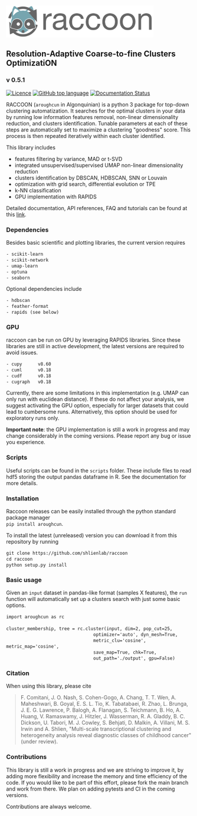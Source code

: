 <img src="docs/figs/logo_rc.png" width=400, padding=100>


## Resolution-Adaptive Coarse-to-fine Clusters OptimizatiON
### v 0.5.1

[![Licence](https://img.shields.io/github/license/shlienlab/raccoon?style=flat-square)](https://github.com/shlienlab/raccoon/blob/main/LICENSE)
[![GitHub top language](https://img.shields.io/github/languages/top/shlienlab/raccoon?style=flat-square)](https://github.com/shlienlab/raccoon/search?l=python)
[![Documentation Status](https://readthedocs.org/projects/aroughcun/badge/?version=latest&style=flat-square)](https://aroughcun.readthedocs.io/en/latest/?badge=latest)

RACCOON (`aroughcun` in Algonquinian) is a python 3 package for top-down clustering automatization. 
It searches for the optimal clusters in your data by running low information features removal, non-linear dimensionality reduction, and clusters identification. Tunable parameters at each of these steps are automatically set to maximize a clustering "goodness" score. This process is then repeated iteratively within each cluster identified.

This library includes

* features filtering by variance, MAD or t-SVD
* integrated unsupervised/supervised UMAP non-linear dimensionality reduction
* clusters identification by DBSCAN, HDBSCAN, SNN or Louvain
* optimization with grid search, differential evolution or TPE
* k-NN classification
* GPU implementation with RAPIDS

Detailed documentation, API references, FAQ and tutorials can be found at this [link](https://aroughcun.readthedocs.io/en/latest/).

### Dependencies

Besides basic scientific and plotting libraries, the current version requires

```
- scikit-learn
- scikit-network
- umap-learn
- optuna
- seaborn
```

Optional dependencies include

```
- hdbscan
- feather-format
- rapids (see below)
```

### GPU

raccoon can be run on GPU by leveraging RAPIDS libraries. Since these libraries are still in active development, the latest versions are required to avoid issues.

```
- cupy      v8.60
- cuml      v0.18
- cudf      v0.18
- cugraph   v0.18
```

Currently, there are some limitations in this implementation (e.g. UMAP can only run with euclidean distance).
If these do not affect your analysis, we suggest activating the GPU option, especially for larger datasets that could lead to cumbersome runs. Alternatively, this option should be used for exploratory runs only.

**Important note**: the GPU implementation is still a work in progress and may change considerably in the coming versions. Please report any bug or issue you experience. 

### Scripts

Useful scripts can be found in the `scripts` folder. These include files to read hdf5 storing the output pandas dataframe in R.
See the documentation for more details. 

### Installation

Raccoon releases can be easily installed through the python standard package manager  
`pip install aroughcun`.

To install the latest (unreleased) version you can download it from this repository by running 
 
    git clone https://github.com/shlienlab/raccoon
    cd raccoon
    python setup.py install

### Basic usage

Given an `input` dataset in pandas-like format (samples X features), the `run` function will
automatically set up a clusters search with just some basic options. 

    import aroughcun as rc

    cluster_membership, tree = rc.cluster(input, dim=2, pop_cut=25,
                                     optimizer='auto', dyn_mesh=True,
                                     metric_clu='cosine', metric_map='cosine',
                                     save_map=True, chk=True,
                                     out_path='./output', gpu=False)

### Citation

When using this library, please cite

> F. Comitani, J. O. Nash, S. Cohen-Gogo, A. Chang, T. T. Wen, A. Maheshwari, B. Goyal, E. S. L. Tio, K. Tabatabaei, R. Zhao, L. Brunga, J. E. G. Lawrence, P. Balogh, A. Flanagan, S. Teichmann, B. Ho, A. Huang, V. Ramaswamy, J. Hitzler, J. Wasserman, R. A. Gladdy, B. C. Dickson, U. Tabori, M. J. Cowley, S. Behjati, D. Malkin, A. Villani, M. S. Irwin and A. Shlien, "Multi-scale transcriptional clustering and heterogeneity analysis reveal diagnostic classes of childhood cancer" (under review).


### Contributions

This library is still a work in progress and we are striving to improve it, by adding more flexibility and increase the memory and time efficiency of the code. If you would like to be part of this effort, please fork the main branch and work from there. We plan on adding pytests and CI in the coming versions. 

Contributions are always welcome.
